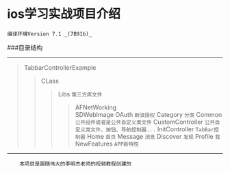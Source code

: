 # ios学习实战项目介绍
    编译环境Version 7.1 _(7B91b)_
    
###目录结构

***
> TabbarControllerExample
>> CLass
>>> Libs `第三方库文件`
>>>> AFNetWorking <br>
>>>> SDWebImage
>>> OAuth `新浪授权`
>>> Category `分类`
>>> Common `公共组件或者是公共自定义类文件`
>>>> CustomController `公共自定义类文件、按钮、导航控制器...`
>>>> InitController `TabBar控制器`
>>> Home `首页`
>>> Message `消息`
>>> Discover `发现`
>>> Profile `我`
>>> NewFeatures `APP新特性`

***

        本项目是跟随伟大的李明杰老师的视频教程创建的
